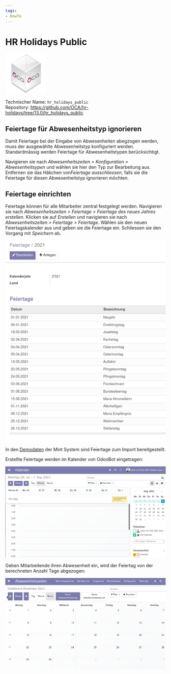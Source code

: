 ```yaml
---
tags:
- HowTo
---
```

# HR Holidays Public
![icon_oca_app](assets/icon_oca_app.png)

Technischer Name: `hr_holidays_public`\
Repository: <https://github.com/OCA/hr-holidays/tree/13.0/hr_holidays_public>

## Feiertage für Abwesenheitstyp ignorieren

Damit Feiertage bei der Eingabe von Abwesenheiten abegzogen werden, muss der ausgewählte Abwesenheitstyp konfiguriert werden. Standardmässig werden Feiertage für Abwesenheitstypen berücksichtigt.

Navigieren sie nach *Abwesenheitszeiten > Konfiguration > Abwesenheitsypen* und wählen sie hier den Typ zur Bearbeitung aus. Entfernen sie das Häkchen  von*Feiertage ausschliessen*, falls sie die Feiertage für diesen Abwesenheitstyp ignorieren möchten.

## Feiertage einrichten

Feiertage können für alle Mitarbeiter zentral festgelegt werden. Navigieren sie nach *Abwesenheitszeiten > Feiertage > Feiertage des neues Jahres erstellen*. Klicken sie auf *Erstellen* und navigieren sie nach *Abwesenheitszeiten > Feiertage > Feiertage*. Wählen sie den neuen Feiertagskalender aus und geben sie die Feiertage ein. Schliessen sie den Vorgang mit *Speichern* ab.

![](assets/HR%20Holidays%20Public%20Beispiel%20Feiertagskalender.png)

In den [Demodaten](Datenmanagement.md#Demodaten%20anzeigen) der Mint System sind Feiertage zum Import bereitgestellt.

Erstellte Feiertage werden im Kalender von OdooBot eingetragen:

![](assets/HR-Holidays-Public%20OdooBot.png)

Geben Mitarbeitende ihren Abwesenheit ein, wird der Feiertag von der berechneten Anzahl Tage abgezogen:

![HR Holidays Public Abzug](assets/HR%20Holidays%20Public%20Abzug.gif)

